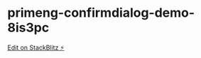 # primeng-confirmdialog-demo-8is3pc

[Edit on StackBlitz ⚡️](https://stackblitz.com/edit/primeng-confirmdialog-demo-8is3pc)